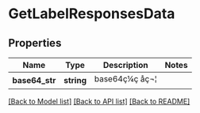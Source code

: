 # GetLabelResponsesData

## Properties
Name | Type | Description | Notes
------------ | ------------- | ------------- | -------------
**base64_str** | **string** | base64ç¼ç å­ç¬¦ | 

[[Back to Model list]](../README.md#documentation-for-models) [[Back to API list]](../README.md#documentation-for-api-endpoints) [[Back to README]](../README.md)


